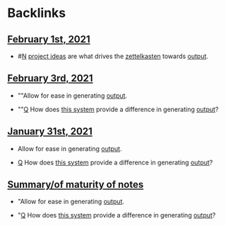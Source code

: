 
# Backlinks
## [February 1st, 2021](<February 1st, 2021.md>)
- #[N](<N.md>) [project ideas](<project ideas.md>) are what drives the [zettelkasten](<zettelkasten.md>) towards [output](<output.md>).

## [February 3rd, 2021](<February 3rd, 2021.md>)
- ""Allow for ease in generating [output](<output.md>).

- ""[Q](<Q.md>) How does [this system](((sBu3zOPiV))) provide a difference in generating [output](<output.md>)?

## [January 31st, 2021](<January 31st, 2021.md>)
- Allow for ease in generating [output](<output.md>).

- [Q](<Q.md>) How does [this system](((sBu3zOPiV))) provide a difference in generating [output](<output.md>)?

## [Summary/of maturity of notes](<Summary/of maturity of notes.md>)
- "Allow for ease in generating [output](<output.md>).

- "[Q](<Q.md>) How does [this system](((sBu3zOPiV))) provide a difference in generating [output](<output.md>)?

